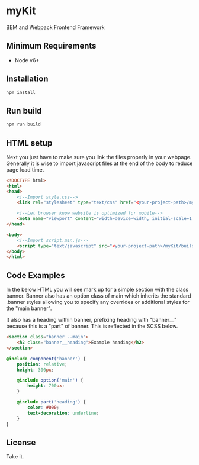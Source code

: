 # myKit
BEM and Webpack Frontend Framework

## Minimum Requirements

* Node v6+

## Installation

```bash
npm install
```

## Run build

```bash
npm run build
```
## HTML setup

Next you just have to make sure you link the files properly in your webpage. Generally it is wise to import javascript files at the end of the body to reduce page load time.

```html
<!DOCTYPE html>
<html>
<head>
    <!--Import style.css-->
    <link rel="stylesheet" type="text/css" href="<your-project-path>/myKit/build/css/main.css">

    <!--Let browser know website is optimized for mobile-->
    <meta name="viewport" content="width=device-width, initial-scale=1.0"/>
</head>

<body>
    <!--Import script.min.js-->
    <script type="text/javascript" src="<your-project-path>/myKit/build/js/main.min.js"> </script>
</body>
</html>
```

## Code Examples

In the below HTML you will see mark up for a simple section with the class banner. Banner also has an option class of main which inherits the standard .banner styles allowing you to specify any overrides or additional styles for the "main banner".

It also has a heading within banner, prefixing heading with "banner__" because this is a "part" of banner. This is reflected in the SCSS below.

```html
<section class="banner --main">
    <h2 class="banner__heading">Example heading</h2>
</section>
```

```scss
@include component('banner') {
    position: relative;
    height: 300px;

    @include option('main') {
        height: 700px;
    }

    @include part('heading') {
        color: #000;
        text-decoration: underline;
    }
}
```

## License

Take it.